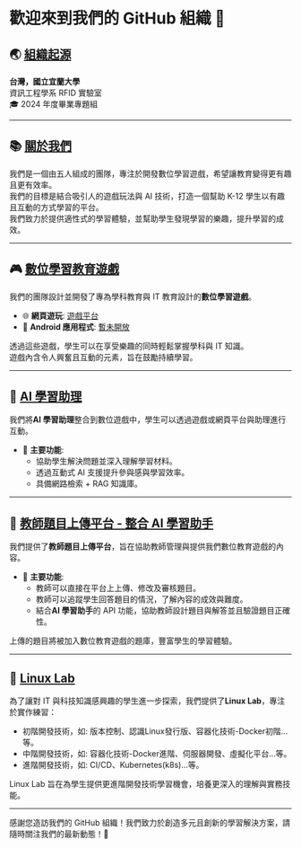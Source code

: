 # 歡迎來到我們的 GitHub 組織 👋

## 🌏 [組織起源](https://csie.niu.edu.tw/index.php)
**台灣，國立宜蘭大學**  
資訊工程學系 RFID 實驗室  
🎓 2024 年度畢業專題組

---

## 📚 [關於我們](https://www.k12edu.uk)
我們是一個由五人組成的團隊，專注於開發數位學習遊戲，希望讓教育變得更有趣且更有效率。  
我們的目標是結合吸引人的遊戲玩法與 AI 技術，打造一個幫助 K-12 學生以有趣且互動的方式學習的平台。  
我們致力於提供適性式的學習體驗，並幫助學生發現學習的樂趣，提升學習的成效。

---

## 🎮 [數位學習教育遊戲](https://game.k12edu.uk)
我們的團隊設計並開發了專為學科教育與 IT 教育設計的**數位學習遊戲**。  

- 🌐 **網頁遊玩**: [遊戲平台](https://game.k12edu.uk)  
- 📱 **Android 應用程式**: [暫未開放](https://play.google.com/)  

透過這些遊戲，學生可以在享受樂趣的同時輕鬆掌握學科與 IT 知識。  
遊戲內含令人興奮且互動的元素，旨在鼓勵持續學習。

---

## 🤖 [AI 學習助理](https://ai.k12edu.uk/)
我們將**AI 學習助理**整合到數位遊戲中，學生可以透過遊戲或網頁平台與助理進行互動。  

- 🌟 **主要功能**:  
  - 協助學生解決問題並深入理解學習材料。  
  - 透過互動式 AI 支援提升參與感與學習效率。
  - 具備網路檢索 + RAG 知識庫。

---

## 📝 [教師題目上傳平台 - 整合 AI 學習助手](https://teacher.k12edu.uk/)
我們提供了**教師題目上傳平台**，旨在協助教師管理與提供我們數位教育遊戲的內容。  

- 🌟 **主要功能**:  
  - 教師可以直接在平台上上傳、修改及審核題目。  
  - 教師可以追蹤學生回答題目的情況，了解內容的成效與難度。  
  - 結合**AI 學習助手**的 API 功能，協助教師設計題目與解答並且驗證題目正確性。  

上傳的題目將被加入數位教育遊戲的題庫，豐富學生的學習體驗。  

---

## 🐧 [Linux Lab](https://linux-lab.k12edu.uk/#/)
為了讓對 IT 與科技知識感興趣的學生進一步探索，我們提供了**Linux Lab**，專注於實作練習：  

- 初階開發技術，如: 版本控制、認識Linux發行版、容器化技術-Docker初階...等。 
- 中階開發技術，如: 容器化技術-Docker進階、伺服器開發、虛擬化平台...等。
- 進階開發技術，如: CI/CD、Kubernetes(k8s)...等。

Linux Lab 旨在為學生提供更進階開發技術學習機會，培養更深入的理解與實務技能。  

---

感謝您造訪我們的 GitHub 組織！我們致力於創造多元且創新的學習解決方案，請隨時關注我們的最新動態！🚀
